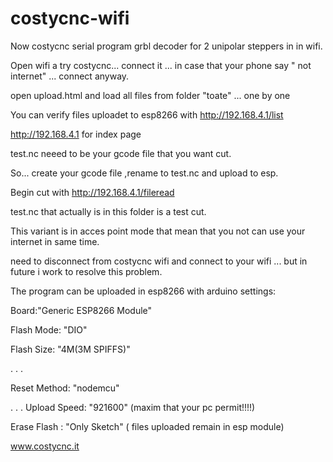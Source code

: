 # costycnc-wifi
Now costycnc serial program grbl decoder for 2 unipolar steppers in in wifi.

Open wifi a try costycnc... connect it ... in case that your phone say " not internet" ... connect anyway.

open upload.html and load all files from folder "toate" ... one by one

You can verify files uploadet to esp8266 with http://192.168.4.1/list

http://192.168.4.1   for index page

test.nc neeed to be your gcode file that you want cut.

So... create your gcode file ,rename to test.nc and upload to esp.

Begin cut with http://192.168.4.1/fileread

test.nc that actually is in this folder is a test cut.

This variant is in acces point mode that mean that you not can use your internet in same time.

need to disconnect from costycnc wifi and connect to your wifi ... but in future i work to resolve this problem.

The program can be uploaded in esp8266 with arduino settings:

Board:"Generic ESP8266 Module"

Flash Mode: "DIO"

Flash Size: "4M(3M SPIFFS)"

.
.
.

Reset Method: "nodemcu"

.
.
.
Upload Speed: "921600"   (maxim that your pc permit!!!!)

Erase Flash : "Only Sketch"  ( files uploaded remain in esp module)

www.costycnc.it






